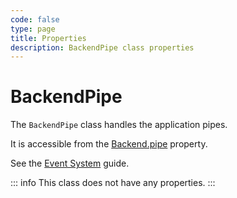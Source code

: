 ```yaml
---
code: false
type: page
title: Properties
description: BackendPipe class properties
---
```


# BackendPipe

The `BackendPipe` class handles the application pipes.  

It is accessible from the [Backend.pipe](/core/2/framework/classes/backend/properties#pipe) property.

See the [Event System](/core/2/guides/develop-on-kuzzle/event-system#pipe) guide.

::: info
This class does not have any properties.
:::
